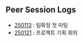 ## Peer Session Logs

- [250113](https://github.com/SESACTeamProject/scrum-logs/wiki/250113) : 팀확정 첫 미팅
- [250121](https://github.com/SESACTeamProject/scrum-logs/wiki/250121) : 프로젝트 기획 회의
